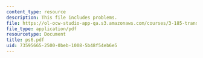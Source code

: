 ```yaml
---
content_type: resource
description: This file includes problems.
file: https://ol-ocw-studio-app-qa.s3.amazonaws.com/courses/3-185-transport-phenomena-in-materials-engineering-fall-2003/7359566525000beb10085b48f54eb6e5_ps6.pdf
file_type: application/pdf
resourcetype: Document
title: ps6.pdf
uid: 73595665-2500-0beb-1008-5b48f54eb6e5
---
```

